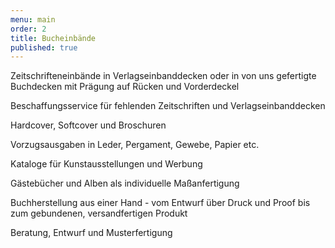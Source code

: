 ```yaml
---
menu: main
order: 2
title: Bucheinbände
published: true
---
```

Zeitschrifteneinbände in Verlagseinbanddecken oder in von uns gefertigte Buchdecken mit Prägung auf Rücken und Vorderdeckel

Beschaffungsservice für fehlenden Zeitschriften und Verlagseinbanddecken

Hardcover, Softcover und Broschuren

Vorzugsausgaben in Leder, Pergament, Gewebe, Papier etc.

Kataloge für Kunstausstellungen und Werbung

Gästebücher und Alben als individuelle Maßanfertigung

Buchherstellung aus einer Hand - vom Entwurf über Druck und Proof bis zum gebundenen, versandfertigen Produkt

Beratung, Entwurf und Musterfertigung
